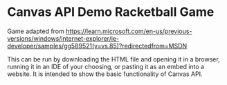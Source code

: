 # Canvas API Demo Racketball Game

Game adapted from https://learn.microsoft.com/en-us/previous-versions/windows/internet-explorer/ie-developer/samples/gg589521(v=vs.85)?redirectedfrom=MSDN

This can be run by downloading the HTML file and opening it in a browser, running it in an IDE of your choosing, or pasting it as an embed into a website. It is intended to show the basic functionality of Canvas API.
